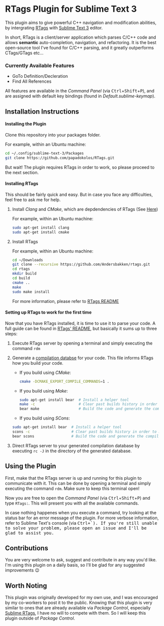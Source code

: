 # RTags Plugin for Sublime Text 3
This plugin aims to give powerful C++ navigation and modification abilities, by intergrating [RTags](https://github.com/Andersbakken/rtags) with [Sublime Text 3](https://www.sublimetext.com/) editor.

In short, RTags is a client/server application which parses C/C++ code and allows __semantic__ auto-completion, navigation, and refactoring. It is the best open-source tool I've found for C/C++ parsing, and it greatly outperforms CTags/GTags etc...

### Currently Available Features
- GoTo Definition/Decleration
- Find All References

All features are available in the _Command Panel_ (via <kbd>Ctrl</kbd>+<kbd>Shift</kbd>+<kbd>P</kbd>), and are assigned with default key bindings (found in _Default.sublime-keymap_).

## Installation Instructions
#### Installing the Plugin
Clone this repository into your packages folder.
   
For example, within an Ubuntu machine:
```bash
cd ~/.config/sublime-text-3/Packages
git clone https://github.com/papadokolos/RTags.git
```

But wait! The plugin requires RTags in order to work, so please proceed to the next section.

#### Installing RTags
This should be fairly quick and easy. But in case you face any difficulties, feel free to ask me for help.

1. Install _Clang_ and _CMake_, which are depdendencies of RTags (See [Here](https://github.com/Andersbakken/rtags#installing-rtags))

   For example, within an Ubuntu machine:
   ```bash
   sudo apt-get install clang
   sudo apt-get install cmake
   ```
2. Install RTags

   For example, within an Ubuntu machine:
   ```bash
   cd ~/Downloads
   git clone --recursive https://github.com/Andersbakken/rtags.git
   cd rtags
   mkdir build
   cd build
   cmake ..
   make
   sudo make install
   ```
   For more information, please refer to [RTags README](https://github.com/Andersbakken/rtags#installing-rtags)

#### Setting up RTags to work for the first time
Now that you have RTags installed, it is time to use it to parse your code. A full guide can be found in [RTags' README](https://github.com/Andersbakken/rtags#setup), but basically it sums up to three steps:
1. Execute RTags server by opening a terminal and simply executing the command `rdm`
2. Generate a [compilation databse](https://clang.llvm.org/docs/JSONCompilationDatabase.html) for your code. This file informs RTags how you build your code.

   - If you build using _CMake_:
     ```bash
     cmake -DCMAKE_EXPORT_COMPILE_COMMANDS=1 .
     ```
   
   - If you build using _Make_:
     ```bash
     sudo apt-get install bear  # Install a helper tool
     make -c                    # Clear past builds history in order to make a full build
     bear make                  # Build the code and generate the compilation database
     ```
     
    - If you build using _SCons_:
     ```bash
     sudo apt-get install bear  # Install a helper tool
     scons -c                   # Clear past builds history in order to make a full build
     bear scons                 # Build the code and generate the compilation database
     ```
3. Direct RTags server to your generated compilation database by executing `rc -J` in the directory of the generated database.

## Using the Plugin
First, make that the RTags server is up and running for this plugin to communicate with it. This can be done by opening a terminal and simply executing the command `rdm`. Make sure to keep this terminal open!

Now you are free to open the _Command Panel_ (via <kbd>Ctrl</kbd>+<kbd>Shift</kbd>+<kbd>P</kbd>) and type `RTags:`. This will present you with all the available commands.

In case nothing happenes when you execute a command, try looking at the status bar for an error message of the plugin. For more verbose information, refer to Sublime Text's console (via <kbd>Ctrl</bkd>+<kbd>`</kbd>). If you're still unable to solve your problem, please open an issue and I'll be glad to assist you.

## Contributions
You are very welcome to ask, suggest and contribute in any way you'd like. I'm using this plugin on a daily basis, so I'll be glad for any suggested improvements :wink:

## Worth Noting
This plugin was originally developed for my own use, and I was encouraged by my co-workers to post it to the public. Knowing that this plugin is very similar to ones that are already available via _Package Control_, especially [Sublime RTags](https://github.com/rampage644/sublime-rtags), I have no will to compete with them. So I will keep this plugin outside of _Package Control_.
